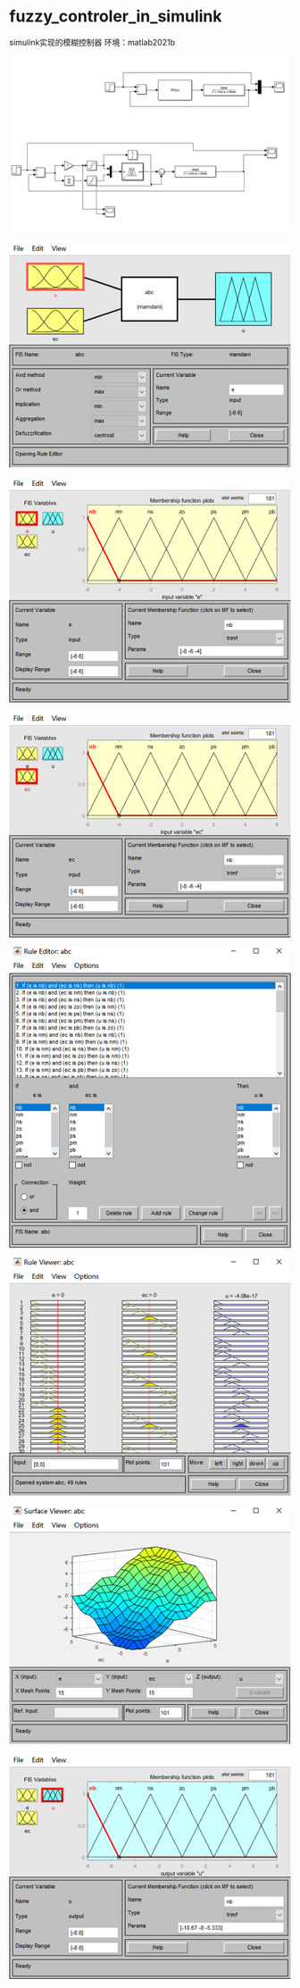 # fuzzy_controler_in_simulink
simulink实现的模糊控制器
环境：matlab2021b


<img src="fig/fig0.png" style="zoom:60%;" />

![](fig/fig1.png)

![](fig/fig2.png)

![](fig/fig3.png)

![](fig/fig4.png)

![](fig/fig4_1.png)

![](fig/fig4_2.png)

![](fig/fig5.png)
